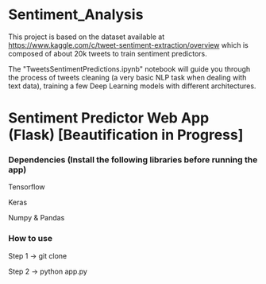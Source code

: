 # Sentiment_Analysis 

This project is based on the dataset available at https://www.kaggle.com/c/tweet-sentiment-extraction/overview which is composed of about 20k tweets to train sentiment predictors.

The "TweetsSentimentPredictions.ipynb" notebook will guide you through the process of tweets cleaning (a very basic NLP task when dealing with text data), training a few Deep Learning models with different architectures.


# Sentiment Predictor Web App (Flask) [Beautification in Progress]

### Dependencies (Install the following libraries before running the app)

Tensorflow

Keras

Numpy & Pandas 

### How to use

Step 1 -> git clone

Step 2 -> python app.py

